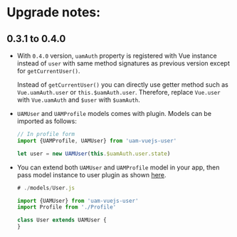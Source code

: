 # Upgrade notes:

## 0.3.1 to 0.4.0

- With `0.4.0` version, `uamAuth` property is registered with Vue instance instead of `user` with same method signatures as previous version except for `getCurrentUser()`.

  Instead of `getCurrentUser()` you can directly use getter method such as `Vue.uamAuth.user` or `this.$uamAuth.user`. Therefore, replace `Vue.user` with `Vue.uamAuth` and `$user` with `$uamAuth`.

- `UAMUser` and `UAMProfile` models comes with plugin. Models can be imported as follows:

  ```javascript
  // In profile form
  import {UAMProfile, UAMUser} from 'uam-vuejs-user'

  let user = new UAMUser(this.$uamAuth.user.state)
  ```

- You can extend both `UAMUser` and `UAMProfile` model in your app, then pass model instance to user plugin as shown [here](https://gitlab.united-asian.com/vuejs/user/blob/develop/README.md#usage).

  ```javascript
  # ./models/User.js

  import {UAMUser} from 'uam-vuejs-user'
  import Profile from './Profile'

  class User extends UAMUser {
  }
  ```
